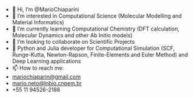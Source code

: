 - 👋 Hi, I’m @MarioChiaparini
- 👀 I’m interested in Computational Science (Molecular Modelling and Material Informatics)
- 🌱 I’m currently learning Computational Chemistry (DFT calculation, Molecular Dynamics and other Ab Initio models)
- 💞️ I’m looking to collaborate on Scientific Projects
- 🧶 Python and Julia developer for Computational Simulation (SCF, Runge-Kutta, Newton-Rapson, Finite-Elements and Euler Method) and Deep Learning applications
- 📫 How to reach me: 
- mariochiaparin@gmail.com
- mario.neto@lnbio.cnpem.br
- +55 11 94526-2188

<!---
MarioChiaparini/MarioChiaparini is a ✨ special ✨ repository because its `README.md` (this file) appears on your GitHub profile.
You can click the Preview link to take a look at your changes.
--->
